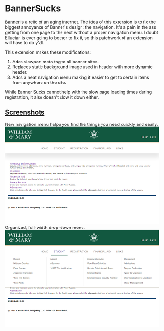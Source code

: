 # BannerSucks
[Banner](https://banweb.wm.edu) is a relic of an aging internet.
The idea of this extension is to fix the biggest annoyance of Banner's design: the navigation.
It's a pain in the ass getting from one page to the next without a proper navigation menu.
I doubt Ellucian is ever going to bother to fix it, so this patchwork of an extension will have to do y'all.

This extension makes these modifications:

1. Adds viewport meta tag to all banner sites.
2. Replaces static background image used in header with more dynamic header.
3. Adds a neat navigation menu making it easier to get to certain items from anywhere on the site.

While Banner Sucks cannot help with the slow page loading times during registration, it also doesn't slow it down either.

## [Screenshots](/screenshots)
New navigation menu helps you find the things you need quickly and easily.
![A fresh new design](/screenshots/new_1.jpg)
Organized, full-width drop-down menu.
![Access the arsenal](/screenshots/new_2.jpg)